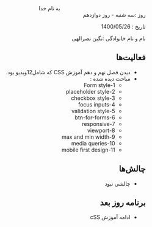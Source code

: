 <div dir="rtl" align="center">
به نام خدا
</div>
<div dir="rtl" align="right">
روز :سه شنبه - روز دوازدهم

تاریخ : 1400/05/26

نام و نام خانوادگی :نگین نصرالهی

## فعالیت‌ها
* دیدن فصل نهم و دهم آموزش CSS که شامل12ویدیو بود.
* مباحث دیده شده :
   *  1-Form style
   *  2-placeholder style
   *  3-checkbox style
   *  4-focus inputs
   *  5-validation style
   *  6-btn-for-forms
   *  7-responsive
   *  8-viewport
   *  9-max and min width
   * 10-media queries
   * 11-mobile first design

## چالش‌ها
* چالشی نبود
## برنامه روز بعد
* ادامه آموزش cSS
</div>

